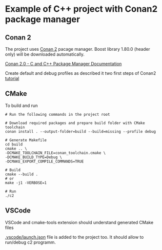 # Example of C++ project with Conan2 package manager

## Conan 2
The project uses [Conan 2](https://github.com/conan-io) pacage manager. Boost library 1.80.0 (header only) will be downloaded automatically.

[Conan 2.0 - C and C++ Package Manager Documentation](https://docs.conan.io/2/)

Create default and debug profiles as described it two first steps of Conan2 [tutorial](https://docs.conan.io/2/tutorial.html)

## CMake

To build and run
```
# Run the following commands in the project root

# Download required packages and prepare build folder with CMake toolchain
conan install . --output-folder=build --build=missing --profile debug

# Generate Makefile
cd build
cmake .. \
-DCMAKE_TOOLCHAIN_FILE=conan_toolchain.cmake \
-DCMAKE_BUILD_TYPE=Debug \
-DCMAKE_EXPORT_COMPILE_COMMANDS=TRUE

# Build
cmake --build .
# or
make -j1 -VERBOSE=1

# Run
./c2
```


## VSCode

VSCode and cmake-tools extension should understand generated CMake files

[.vscode/launch.json](.vscode/launch.json) file is added to the project too. It should allow to run/debug c2 programm.
